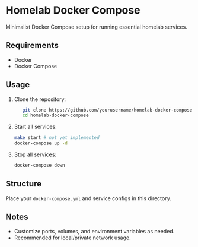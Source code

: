 
# Homelab Docker Compose

Minimalist Docker Compose setup for running essential homelab services.

## Requirements

- Docker
- Docker Compose

## Usage

1. Clone the repository:
   ```bash
      git clone https://github.com/yourusername/homelab-docker-compose.git
      cd homelab-docker-compose
   ```

2. Start all services:
   ```bash
   make start # not yet implemented
   docker-compose up -d
   ```

3. Stop all services:
   ```bash
   docker-compose down
   ```

## Structure

Place your `docker-compose.yml` and service configs in this directory.

## Notes

* Customize ports, volumes, and environment variables as needed.
* Recommended for local/private network usage.


